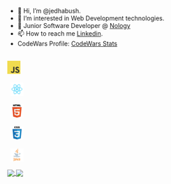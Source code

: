- 👋 Hi, I’m @jedhabush.
- 👀 I’m interested in Web Development technologies.
- 🌱 Junior Software Developer @ [Nology](https://www.linkedin.com/company/nology-io/)
- 📫 How to reach me [Linkedin](https://www.linkedin.com/in/jed-habush-6a877524/).
- CodeWars Profile: [CodeWars Stats](https://www.codewars.com/users/jedhabush/stats)

<!-- css code taken from https://github.com/anuraghazra -->


<p dir="auto">
<code>
<a target="_blank" rel="noopener noreferrer nofollow" href="https://raw.githubusercontent.com/github/explore/80688e429a7d4ef2fca1e82350fe8e3517d3494d/topics/javascript/javascript.png"><img height="30" alt="javascript" src="https://raw.githubusercontent.com/github/explore/80688e429a7d4ef2fca1e82350fe8e3517d3494d/topics/javascript/javascript.png" style="max-width: 100%;"></a>
</code>
<code>
 <a target="_blank" rel="noopener noreferrer nofollow" href="https://raw.githubusercontent.com/github/explore/80688e429a7d4ef2fca1e82350fe8e3517d3494d/topics/react/react.png"><img height="30" alt="react" src="https://raw.githubusercontent.com/github/explore/80688e429a7d4ef2fca1e82350fe8e3517d3494d/topics/react/react.png" style="max-width: 100%;"></a>
</code>
<code>
 <a target="_blank" rel="noopener noreferrer nofollow" href="https://raw.githubusercontent.com/github/explore/80688e429a7d4ef2fca1e82350fe8e3517d3494d/topics/html/html.png"><img height="30" alt="react" src="https://raw.githubusercontent.com/github/explore/80688e429a7d4ef2fca1e82350fe8e3517d3494d/topics/html/html.png" style="max-width: 100%;"></a>
</code>
<code>
 <a target="_blank" rel="noopener noreferrer nofollow" href="https://raw.githubusercontent.com/github/explore/80688e429a7d4ef2fca1e82350fe8e3517d3494d/topics/css/css.png"><img height="30" alt="react" src="https://raw.githubusercontent.com/github/explore/80688e429a7d4ef2fca1e82350fe8e3517d3494d/topics/css/css.png" style="max-width: 100%;"></a>
</code>
 <code>
 <a target="_blank" rel="noopener noreferrer nofollow" href="https://raw.githubusercontent.com/github/explore/80688e429a7d4ef2fca1e82350fe8e3517d3494d/topics/java/java.png"><img height="30" alt="react" src="https://raw.githubusercontent.com/github/explore/80688e429a7d4ef2fca1e82350fe8e3517d3494d/topics/java/java.png" style="max-width: 100%;"></a>
</code>
</p>

<a href="https://github.com/jedhabush/github-readme-stats">
  <img align="center" src="https://github-readme-stats.vercel.app/api/top-langs/?username=jedhabush&layout=compact&hide_border=true&card_width=290"/>
</a>
<a href="https://github.com/jedhabush/github-readme-stats">
  <img align="center" src="https://github-readme-stats.vercel.app/api?username=jedhabush&show_icons=true&theme=transparent&include_all_commits=true&hide_border=true&card_width=290"/>
</a>


<!---
jedhabush/jedhabush is a ✨ special ✨ repository because its `README.md` (this file) appears on your GitHub profile.
You can click the Preview link to take a look at your changes.
--->
